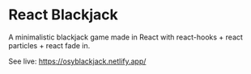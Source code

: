 # React Blackjack

A minimalistic blackjack game made in React with react-hooks + react particles + react fade in.

See live: https://osyblackjack.netlify.app/
